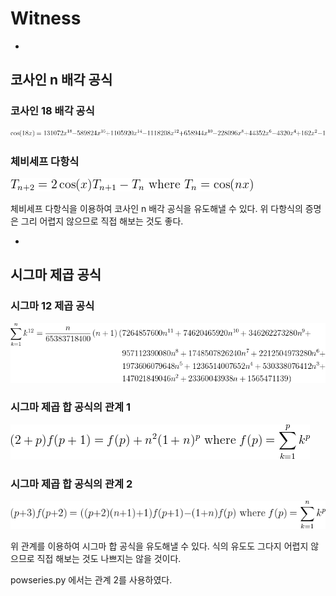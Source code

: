 # Witness
-

## 코사인 n 배각 공식

### 코사인 18 배각 공식

![cos(18x)](/Chebyshev/example.gif)

### 체비세프 다항식

![Chebyshev polynomials](/Chebyshev/relation.gif)

체비세프 다항식을 이용하여 코사인 n 배각 공식을 유도해낼 수 있다. 위 다항식의 증명은
그리 어렵지 않으므로 직접 해보는 것도 좋다.

-

## 시그마 제곱 공식

### 시그마 12 제곱 공식

![시그마 12 제곱 공식](/powseries/example.gif)

### 시그마 제곱 합 공식의 관계 1

![관계 1](/powseries/relation1.gif)

### 시그마 제곱 합 공식의 관계 2

![관계 2](/powseries/relation2.gif)

위 관계를 이용하여 시그마 합 공식을 유도해낼 수 있다. 식의 유도도 그다지 어렵지 않으므로
직접 해보는 것도 나쁘지는 않을 것이다.

powseries.py 에서는 관계 2를 사용하였다.
